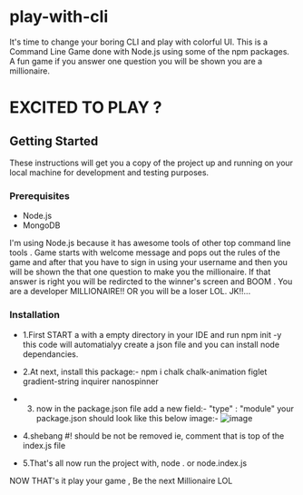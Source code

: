 # play-with-cli
It's time to change your boring CLI and play with colorful UI. This is a Command Line Game done with Node.js using some of the npm packages. A fun game if you answer one question you will be shown you are a millionaire.

# EXCITED TO PLAY ?

## Getting Started
These instructions will get you a copy of the project up and running on your local machine for development and testing purposes.
### Prerequisites
- Node.js
- MongoDB

I'm using Node.js because it has awesome tools of other top command line tools .
Game starts with welcome message and pops out the rules of the game and after that you have to sign in using your username and then you will be shown the that one question to make you the millionaire. If that answer is right you will be redircted to the winner's screen and BOOM . You are a developer MILLIONAIRE!! OR you will be a loser LOL. JK!!...
### Installation
- 1.First START a with a empty directory in your IDE and run npm init -y this code will automatialyy create a json file and you can install node dependancies.
- 2.At next, install this package:-  npm i chalk chalk-animation figlet gradient-string inquirer nanospinner    
- 3. now in the package.json file add a new field:- "type" : "module"
your package.json should look like this below image:-
![image](https://user-images.githubusercontent.com/105366317/231995948-eed820c2-4955-462a-ae1e-a647192b621c.png)

- 4.shebang #! should be not be removed ie, comment that is top of the index.js file
- 5.That's all now run the project with, node . 
or node.index.js 

NOW THAT's it play your game , Be the next Millionaire LOL


